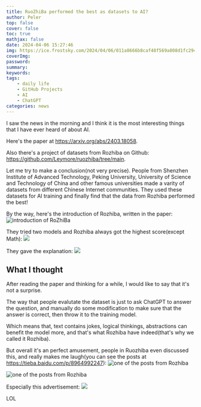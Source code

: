 ```yaml
---
title: RuoZhiBa performed the best as datasets to AI?
author: Peler
top: false
cover: false
toc: true
mathjax: false
date: 2024-04-06 15:27:46
img: https://ice.frostsky.com/2024/04/06/011a8666b8caf48f569a808d1fc294fd.png
coverImg:
password:
summary:
keywords:
tags:
    - daily life
    - GitHub Projects
    - AI
    - ChatGPT
categories: news
---
```

I saw the news in the morning and I think it is the most interesting things that I have ever heard of about AI.

Here's the paper at <https://arxiv.org/abs/2403.18058>.

Also there's a project of datasets from Rozhiba on Github: <https://github.com/Leymore/ruozhiba/tree/main>.

Let me try to make a conclusion(not very precise). People from Shenzhen Institute of Advanced Technology, Peking University, University of Science and Technology of China and other famous universities made a varity of datasets from different Chinese Internet communities. They used these datasets for AI training and finally find that the data from Rozhiba performed the best!

By the way, here's the introduction of Rozhiba, written in the paper:
![introduction of RoZhiBa](https://ice.frostsky.com/2024/04/06/fa0b537fec15fa4dd11402154bb24604.png)

They tried two models and Rozhiba always got the highest score(except Math):
![](https://ice.frostsky.com/2024/04/06/72994d37ce9b20fa650f1b4f1e5b298f.png)

They gave the explanation:
![](https://ice.frostsky.com/2024/04/06/d6971918a48d822040d9179ebddd44c2.png)

## What I thought
After reading the paper and thinking for a while, I would like to say that it's not a surprise.

The way that people evalutate the dataset is just to ask ChatGPT to answer the question, and manually do some modification to make sure that the answer is correct, then throw it to the training model.

Which means that, text contains jokes, logical thinkings, abstractions can benefit the model more, and that's what Rozhiba have indeed(that's why we called it Rozhiba).

But overall it's an perfect amusement, people in Ruozhiba even discussed this, and really makes me laugh(you can see the posts at <https://tieba.baidu.com/p/8964992247>):
![one of the posts from Rozhiba](https://ice.frostsky.com/2024/04/06/d641e4681b548e5a381a8d5df1d8b1ab.png)

![one of the posts from Rozhiba](https://ice.frostsky.com/2024/04/06/5263c6decf6a43e93540f04e5e440b86.png)

Especially this advertisement:
![](https://ice.frostsky.com/2024/04/06/8ad2546c174126793aebb36e0bea50d7.png)

LOL